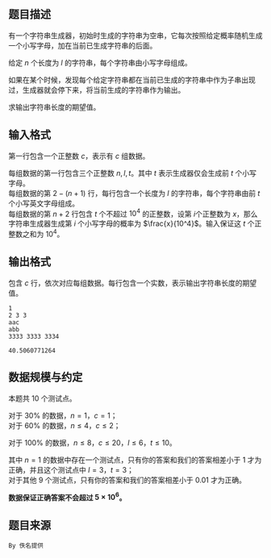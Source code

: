 ## 题目描述

有一个字符串生成器，初始时生成的字符串为空串，它每次按照给定概率随机生成一个小写字母，加在当前已生成字符串的后面。

给定 $n$ 个长度为 $l$ 的字符串，每个字符串由小写字母组成。

如果在某个时候，发现每个给定字符串都在当前已生成的字符串中作为子串出现过，生成器就会停下来，将当前生成的字符串作为输出。

求输出字符串长度的期望值。


## 输入格式

第一行包含一个正整数 $c$，表示有 $c$ 组数据。

每组数据的第一行包含三个正整数 $n,l,t$。其中 $t$ 表示生成器仅会生成前 $t$ 个小写字母。  
每组数据的第 $2-(n+1)$ 行，每行包含一个长度为 $l$ 的字符串，每个字符串由前 $t$ 个小写英文字母组成。  
每组数据的第 $n+2$ 行包含 $t$ 个不超过 $10^4$ 的正整数，设第 $i$个正整数为 $x$，那么字符串生成器生成第 $i$ 个小写字母的概率为 $\frac{x}{10^4}$。输入保证这 $t$ 个正整数之和为 $10^4$。


## 输出格式

包含 $c$ 行，依次对应每组数据。每行包含一个实数，表示输出字符串长度的期望值。



```input1
1
2 3 3
aac
abb
3333 3333 3334
```

```output1
40.5060771264
```

## 数据规模与约定

本题共 $10$ 个测试点。

对于 $30\%$ 的数据，$n=1$，$c=1$；  
对于 $60\%$ 的数据，$n\le 4$，$c\le 2$；  

对于 $100\%$ 的数据，$n\le 8$，$c\le 20$，$l\le 6$，$t\le 10$。

其中 $n=1$ 的数据中存在一个测试点，只有你的答案和我们的答案相差小于 $1$ 才为正确，并且这个测试点中 $l=3$，$t=3$；  
对于其他 $9$ 个测试点，只有你的答案和我们的答案相差小于 $0.01$ 才为正确。

**数据保证正确答案不会超过 $5\times 10^6$。**


## 题目来源

`By 佚名提供`

